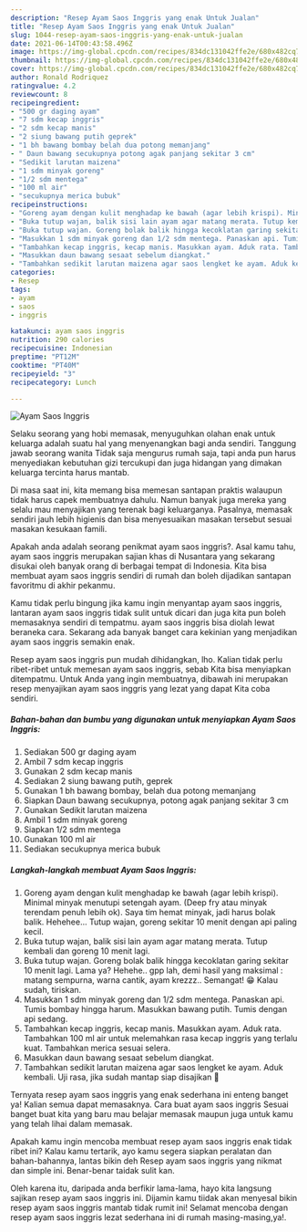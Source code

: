 ```yaml
---
description: "Resep Ayam Saos Inggris yang enak Untuk Jualan"
title: "Resep Ayam Saos Inggris yang enak Untuk Jualan"
slug: 1044-resep-ayam-saos-inggris-yang-enak-untuk-jualan
date: 2021-06-14T00:43:58.496Z
image: https://img-global.cpcdn.com/recipes/834dc131042ffe2e/680x482cq70/ayam-saos-inggris-foto-resep-utama.jpg
thumbnail: https://img-global.cpcdn.com/recipes/834dc131042ffe2e/680x482cq70/ayam-saos-inggris-foto-resep-utama.jpg
cover: https://img-global.cpcdn.com/recipes/834dc131042ffe2e/680x482cq70/ayam-saos-inggris-foto-resep-utama.jpg
author: Ronald Rodriquez
ratingvalue: 4.2
reviewcount: 8
recipeingredient:
- "500 gr daging ayam"
- "7 sdm kecap inggris"
- "2 sdm kecap manis"
- "2 siung bawang putih geprek"
- "1 bh bawang bombay belah dua potong memanjang"
- " Daun bawang secukupnya potong agak panjang sekitar 3 cm"
- "Sedikit larutan maizena"
- "1 sdm minyak goreng"
- "1/2 sdm mentega"
- "100 ml air"
- "secukupnya merica bubuk"
recipeinstructions:
- "Goreng ayam dengan kulit menghadap ke bawah (agar lebih krispi). Minimal minyak menutupi setengah ayam. (Deep fry atau minyak terendam penuh lebih ok). Saya tim hemat minyak, jadi harus bolak balik. Hehehee... Tutup wajan, goreng sekitar 10 menit dengan api paling kecil."
- "Buka tutup wajan, balik sisi lain ayam agar matang merata. Tutup kembali dan goreng 10 menit lagi."
- "Buka tutup wajan. Goreng bolak balik hingga kecoklatan garing sekitar 10 menit lagi. Lama ya? Hehehe.. gpp lah, demi hasil yang maksimal : matang sempurna, warna cantik, ayam krezzz.. Semangat! 😁 Kalau sudah, tiriskan."
- "Masukkan 1 sdm minyak goreng dan 1/2 sdm mentega. Panaskan api. Tumis bombay hingga harum. Masukkan bawang putih. Tumis dengan api sedang."
- "Tambahkan kecap inggris, kecap manis. Masukkan ayam. Aduk rata. Tambahkan 100 ml air untuk melemahkan rasa kecap inggris yang terlalu kuat. Tambahkan merica sesuai selera."
- "Masukkan daun bawang sesaat sebelum diangkat."
- "Tambahkan sedikit larutan maizena agar saos lengket ke ayam. Aduk kembali. Uji rasa, jika sudah mantap siap disajikan 🤤"
categories:
- Resep
tags:
- ayam
- saos
- inggris

katakunci: ayam saos inggris 
nutrition: 290 calories
recipecuisine: Indonesian
preptime: "PT12M"
cooktime: "PT40M"
recipeyield: "3"
recipecategory: Lunch

---
```



![Ayam Saos Inggris](https://img-global.cpcdn.com/recipes/834dc131042ffe2e/680x482cq70/ayam-saos-inggris-foto-resep-utama.jpg)

Selaku seorang yang hobi memasak, menyuguhkan olahan enak untuk keluarga adalah suatu hal yang menyenangkan bagi anda sendiri. Tanggung jawab seorang  wanita Tidak saja mengurus rumah saja, tapi anda pun harus menyediakan kebutuhan gizi tercukupi dan juga hidangan yang dimakan keluarga tercinta harus mantab.

Di masa  saat ini, kita memang bisa memesan santapan praktis walaupun tidak harus capek membuatnya dahulu. Namun banyak juga mereka yang selalu mau menyajikan yang terenak bagi keluarganya. Pasalnya, memasak sendiri jauh lebih higienis dan bisa menyesuaikan masakan tersebut sesuai masakan kesukaan famili. 



Apakah anda adalah seorang penikmat ayam saos inggris?. Asal kamu tahu, ayam saos inggris merupakan sajian khas di Nusantara yang sekarang disukai oleh banyak orang di berbagai tempat di Indonesia. Kita bisa membuat ayam saos inggris sendiri di rumah dan boleh dijadikan santapan favoritmu di akhir pekanmu.

Kamu tidak perlu bingung jika kamu ingin menyantap ayam saos inggris, lantaran ayam saos inggris tidak sulit untuk dicari dan juga kita pun boleh memasaknya sendiri di tempatmu. ayam saos inggris bisa diolah lewat beraneka cara. Sekarang ada banyak banget cara kekinian yang menjadikan ayam saos inggris semakin enak.

Resep ayam saos inggris pun mudah dihidangkan, lho. Kalian tidak perlu ribet-ribet untuk memesan ayam saos inggris, sebab Kita bisa menyiapkan ditempatmu. Untuk Anda yang ingin membuatnya, dibawah ini merupakan resep menyajikan ayam saos inggris yang lezat yang dapat Kita coba sendiri.

<!--inarticleads1-->

##### Bahan-bahan dan bumbu yang digunakan untuk menyiapkan Ayam Saos Inggris:

1. Sediakan 500 gr daging ayam
1. Ambil 7 sdm kecap inggris
1. Gunakan 2 sdm kecap manis
1. Sediakan 2 siung bawang putih, geprek
1. Gunakan 1 bh bawang bombay, belah dua potong memanjang
1. Siapkan  Daun bawang secukupnya, potong agak panjang sekitar 3 cm
1. Gunakan Sedikit larutan maizena
1. Ambil 1 sdm minyak goreng
1. Siapkan 1/2 sdm mentega
1. Gunakan 100 ml air
1. Sediakan secukupnya merica bubuk




<!--inarticleads2-->

##### Langkah-langkah membuat Ayam Saos Inggris:

1. Goreng ayam dengan kulit menghadap ke bawah (agar lebih krispi). Minimal minyak menutupi setengah ayam. (Deep fry atau minyak terendam penuh lebih ok). Saya tim hemat minyak, jadi harus bolak balik. Hehehee... Tutup wajan, goreng sekitar 10 menit dengan api paling kecil.
1. Buka tutup wajan, balik sisi lain ayam agar matang merata. Tutup kembali dan goreng 10 menit lagi.
1. Buka tutup wajan. Goreng bolak balik hingga kecoklatan garing sekitar 10 menit lagi. Lama ya? Hehehe.. gpp lah, demi hasil yang maksimal : matang sempurna, warna cantik, ayam krezzz.. Semangat! 😁 Kalau sudah, tiriskan.
1. Masukkan 1 sdm minyak goreng dan 1/2 sdm mentega. Panaskan api. Tumis bombay hingga harum. Masukkan bawang putih. Tumis dengan api sedang.
1. Tambahkan kecap inggris, kecap manis. Masukkan ayam. Aduk rata. Tambahkan 100 ml air untuk melemahkan rasa kecap inggris yang terlalu kuat. Tambahkan merica sesuai selera.
1. Masukkan daun bawang sesaat sebelum diangkat.
1. Tambahkan sedikit larutan maizena agar saos lengket ke ayam. Aduk kembali. Uji rasa, jika sudah mantap siap disajikan 🤤




Ternyata resep ayam saos inggris yang enak sederhana ini enteng banget ya! Kalian semua dapat memasaknya. Cara buat ayam saos inggris Sesuai banget buat kita yang baru mau belajar memasak maupun juga untuk kamu yang telah lihai dalam memasak.

Apakah kamu ingin mencoba membuat resep ayam saos inggris enak tidak ribet ini? Kalau kamu tertarik, ayo kamu segera siapkan peralatan dan bahan-bahannya, lantas bikin deh Resep ayam saos inggris yang nikmat dan simple ini. Benar-benar taidak sulit kan. 

Oleh karena itu, daripada anda berfikir lama-lama, hayo kita langsung sajikan resep ayam saos inggris ini. Dijamin kamu tiidak akan menyesal bikin resep ayam saos inggris mantab tidak rumit ini! Selamat mencoba dengan resep ayam saos inggris lezat sederhana ini di rumah masing-masing,ya!.

